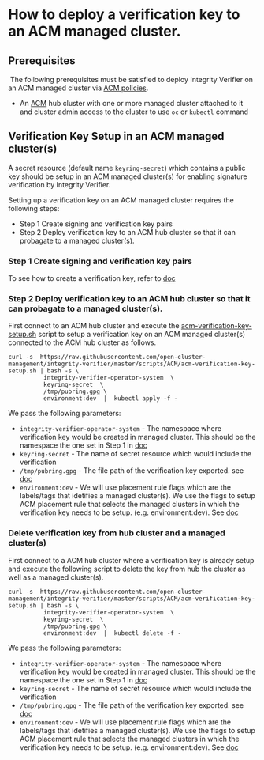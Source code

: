 # How to deploy a verification key to an ACM managed cluster.

## Prerequisites
​
The following prerequisites must be satisfied to deploy Integrity Verifier on an ACM managed cluster via [ACM policies](https://github.com/open-cluster-management/policy-collection).
- An [ACM]((https://www.redhat.com/en/technologies/management/advanced-cluster-management)) hub cluster with one or more managed cluster attached to it and cluster admin access to the cluster to use `oc` or `kubectl` command

## Verification Key Setup in an ACM managed cluster(s)
A secret resource (default name `keyring-secret`) which contains a public key should be setup in an ACM managed cluster(s) for enabling signature verification by Integrity Verifier. 

Setting up a verification key on an ACM managed cluster requires the following steps:
 - Step 1 Create signing and verification key pairs
 - Step 2 Deploy verification key to an ACM hub cluster so that it can probagate to a managed cluster(s).


### Step 1 Create signing and verification key pairs

To see how to create a verification key,  refer to [doc](../README_VERIFICATION_KEY_SETUP.md)


### Step 2 Deploy verification key to an ACM hub cluster so that it can probagate to a managed cluster(s).

First connect to an ACM hub cluster and execute the [acm-verification-key-setup.sh](https://raw.githubusercontent.com/open-cluster-management/integrity-verifier/master/scripts/ACM/acm-verification-key-setup.sh) script to setup a verification key on an ACM managed cluster(s) connected to the ACM hub cluster as follows.
 

```
curl -s  https://raw.githubusercontent.com/open-cluster-management/integrity-verifier/master/scripts/ACM/acm-verification-key-setup.sh | bash -s \
          integrity-verifier-operator-system  \
          keyring-secret  \
          /tmp/pubring.gpg \
          environment:dev  |  kubectl apply -f -
```

We pass the following parameters:
- `integrity-verifier-operator-system` - The namespace where verification key would be created in managed cluster. This should be the namespace the one set in Step 1 in [doc](README_DEPLOY_IV_ACM_ENV.md)
- `keyring-secret` - The name of secret resource which would include the verification
- `/tmp/pubring.gpg` - The file path of the verification key exported. see [doc](../README_VERIFICATION_KEY_SETUP.md)
- `environment:dev` - We will use placement rule flags which are the labels/tags that idetifies a managed cluster(s). We use the flags to setup ACM placement rule that selects the managed clusters in which the verification key needs to be setup. (e.g. environment:dev).  See [doc](https://github.com/open-cluster-management/policy-collection)


### Delete verification key from hub cluster and a managed cluster(s)

First connect to a ACM hub cluster where a verification key is already setup and execute the following script to delete the key from hub the cluster as well as a managed cluster(s).

```
curl -s  https://raw.githubusercontent.com/open-cluster-management/integrity-verifier/master/scripts/ACM/acm-verification-key-setup.sh | bash -s \
          integrity-verifier-operator-system  \
          keyring-secret  \
          /tmp/pubring.gpg \
          environment:dev  |  kubectl delete -f -
```

We pass the following parameters:
- `integrity-verifier-operator-system` - The namespace where verification key would be created in managed cluster. This should be the namespace the one set in Step 1 in [doc](README_DEPLOY_IV_ACM_ENV.md)
- `keyring-secret` - The name of secret resource which would include the verification
- `/tmp/pubring.gpg` - The file path of the verification key exported. see [doc](../README_VERIFICATION_KEY_SETUP.md)
- `environment:dev` - We will use placement rule flags which are the labels/tags that idetifies a managed cluster(s). We use the flags to setup ACM placement rule that selects the managed clusters in which the verification key needs to be setup. (e.g. environment:dev).  See [doc](https://github.com/open-cluster-management/policy-collection)
